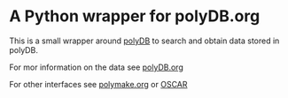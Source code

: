 # A Python wrapper for polyDB.org

This is a small wrapper around [polyDB](https://polydb.org) to search and obtain data stored in polyDB.

For mor information on the data see [polyDB.org](https://polyDB.org)

For other interfaces see [polymake.org](https://polymake.org) or [OSCAR](https://computeralgebra.de)